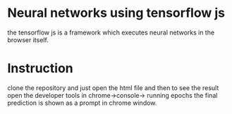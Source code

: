 # Neural networks using tensorflow js
the tensorflow js is a framework which executes neural networks in the browser itself.

# Instruction 

clone the repository and just open the html file and then to see the result open the developer tools in chrome->console-> running epochs 
the final prediction is shown as a prompt in  chrome window.
